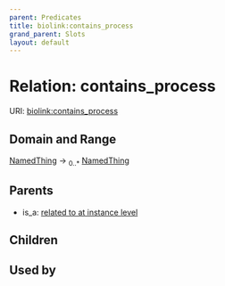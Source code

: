 ```yaml
---
parent: Predicates
title: biolink:contains_process
grand_parent: Slots
layout: default
---
```


# Relation: contains_process




URI: [biolink:contains_process](https://w3id.org/biolink/contains_process)

## Domain and Range

[NamedThing](NamedThing.md) ->  <sub>0..\*</sub> [NamedThing](NamedThing.md)

## Parents

 *  is_a: [related to at instance level](related_to_at_instance_level.md)

## Children


## Used by

